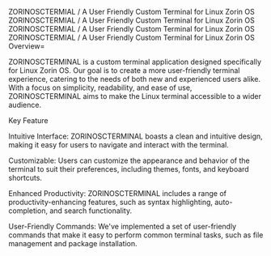 ZORINOSCTERMIAL     /     A User Friendly Custom Terminal for Linux Zorin  OS   ZORINOSCTERMIAL     /     A User Friendly Custom Terminal for Linux Zorin  OS   
ZORINOSCTERMIAL     /     A User Friendly Custom Terminal for Linux Zorin  OS   ZORINOSCTERMIAL     /     A User Friendly Custom Terminal for Linux Zorin  OS   
Overview=

ZORINOSCTERMINAL is a custom terminal application designed specifically for Linux Zorin OS. Our goal is to create a more user-friendly terminal experience, catering to the needs of both new and experienced users alike. With a focus on simplicity, readability, and ease of use, ZORINOSCTERMINAL aims to make the Linux terminal accessible to a wider audience.

Key Feature 
                                                       
Intuitive Interface: ZORINOSCTERMINAL boasts a clean and intuitive design, making it easy for users to navigate and interact with the terminal.

Customizable: Users can customize the appearance and behavior of the terminal to suit their preferences, including themes, fonts, and keyboard shortcuts.
 
Enhanced Productivity: ZORINOSCTERMINAL includes a range of productivity-enhancing features, such as syntax highlighting, auto-completion, and search functionality.

User-Friendly Commands: We've implemented a set of user-friendly commands that make it easy to perform common terminal tasks, such as file management and package installation.
